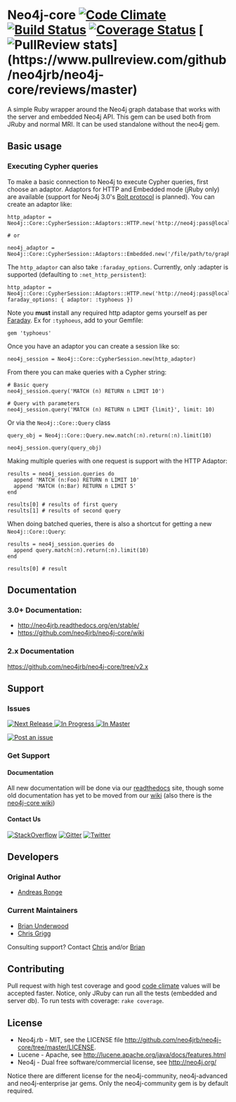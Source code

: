# Neo4j-core [![Code Climate](https://codeclimate.com/github/neo4jrb/neo4j-core.png)](https://codeclimate.com/github/neo4jrb/neo4j-core) [![Build Status](https://travis-ci.org/neo4jrb/neo4j-core.png)](https://travis-ci.org/neo4jrb/neo4j-core) [![Coverage Status](https://coveralls.io/repos/neo4jrb/neo4j-core/badge.png?branch=master)](https://coveralls.io/r/neo4jrb/neo4j-core?branch=master) [![PullReview stats](https://www.pullreview.com/github/neo4jrb/neo4j-core/badges/master.svg?)](https://www.pullreview.com/github/neo4jrb/neo4j-core/reviews/master)

A simple Ruby wrapper around the Neo4j graph database that works with the server and embedded Neo4j API. This gem can be used both from JRuby and normal MRI.
It can be used standalone without the neo4j gem.

## Basic usage

### Executing Cypher queries

To make a basic connection to Neo4j to execute Cypher queries, first choose an adaptor.  Adaptors for HTTP and Embedded mode (jRuby only) are available (support for Neo4j 3.0's [Bolt protocol](http://alpha.neohq.net/docs/server-manual/bolt.html) is planned).  You can create an adaptor like:

    http_adaptor = Neo4j::Core::CypherSession::Adaptors::HTTP.new('http://neo4j:pass@localhost:7474')

    # or

    neo4j_adaptor = Neo4j::Core::CypherSession::Adaptors::Embedded.new('/file/path/to/graph.db')

The `http_adaptor` can also take `:faraday_options`.  Currently, only :adapter is supported (defaulting to `:net_http_persistent`):

    http_adaptor = Neo4j::Core::CypherSession::Adaptors::HTTP.new('http://neo4j:pass@localhost:7474', faraday_options: { adaptor: :typhoeus })

Note you **must** install any required http adaptor gems yourself as per [Faraday](https://github.com/lostisland/faraday).  Ex for `:typhoeus`, add to your Gemfile:

    gem 'typhoeus'

Once you have an adaptor you can create a session like so:

    neo4j_session = Neo4j::Core::CypherSession.new(http_adaptor)

From there you can make queries with a Cypher string:

    # Basic query
    neo4j_session.query('MATCH (n) RETURN n LIMIT 10')

    # Query with parameters
    neo4j_session.query('MATCH (n) RETURN n LIMIT {limit}', limit: 10)

Or via the `Neo4j::Core::Query` class

    query_obj = Neo4j::Core::Query.new.match(:n).return(:n).limit(10)

    neo4j_session.query(query_obj)

Making multiple queries with one request is support with the HTTP Adaptor:

    results = neo4j_session.queries do
      append 'MATCH (n:Foo) RETURN n LIMIT 10'
      append 'MATCH (n:Bar) RETURN n LIMIT 5'
    end

    results[0] # results of first query
    results[1] # results of second query

When doing batched queries, there is also a shortcut for getting a new `Neo4j::Core::Query`:

    results = neo4j_session.queries do
      append query.match(:n).return(:n).limit(10)
    end

    results[0] # result

## Documentation

### 3.0+ Documentation:

 * http://neo4jrb.readthedocs.org/en/stable/
 * https://github.com/neo4jrb/neo4j-core/wiki

### 2.x Documentation

https://github.com/neo4jrb/neo4j-core/tree/v2.x

## Support

### Issues

[![Next Release](https://badge.waffle.io/neo4jrb/neo4j-core.png?label=Next%20Release&title=Next%20Release) ![In Progress](https://badge.waffle.io/neo4jrb/neo4j-core.png?label=In%20Progress&title=In%20Progress) ![In Master](https://badge.waffle.io/neo4jrb/neo4j-core.png?label=In%20Master&title=In%20Master)](https://waffle.io/neo4jrb/neo4j-core)

[![Post an issue](https://img.shields.io/badge/Bug%3F-Post%20an%20issue!-blue.svg)](https://waffle.io/neo4jrb/neo4j-core)


### Get Support

#### Documentation

All new documentation will be done via our [readthedocs](http://neo4jrb.readthedocs.org) site, though some old documentation has yet to be moved from our [wiki](https://github.com/neo4jrb/neo4j/wiki) (also there is the [neo4j-core wiki](https://github.com/neo4jrb/neo4j-core/wiki))

#### Contact Us

[![StackOverflow](https://img.shields.io/badge/StackOverflow-Ask%20a%20question!-blue.svg)](http://stackoverflow.com/questions/ask?tags=neo4j.rb+neo4j+ruby)  [![Gitter](https://img.shields.io/badge/Gitter-Join%20our%20chat!-blue.svg)](https://gitter.im/neo4jrb/neo4j?utm_source=badge&utm_medium=badge&utm_campaign=pr-badge&utm_content=badge)  [![Twitter](https://img.shields.io/badge/Twitter-Tweet%20with%20us!-blue.svg)](https://twitter.com/neo4jrb)


## Developers

### Original Author

* [Andreas Ronge](https://github.com/andreasronge)

### Current Maintainers

* [Brian Underwood](https://github.com/cheerfulstoic)
* [Chris Grigg](https://github.com/subvertallchris)

Consulting support? Contact [Chris](http://subvertallmedia.com/) and/or [Brian](http://www.brian-underwood.codes/)

## Contributing

Pull request with high test coverage and good [code climate](https://codeclimate.com/github/neo4jrb/neo4j-core) values will be accepted faster.
Notice, only JRuby can run all the tests (embedded and server db). To run tests with coverage: `rake coverage`.

## License
* Neo4j.rb - MIT, see the LICENSE file http://github.com/neo4jrb/neo4j-core/tree/master/LICENSE.
* Lucene -  Apache, see http://lucene.apache.org/java/docs/features.html
* Neo4j - Dual free software/commercial license, see http://neo4j.org/

Notice there are different license for the neo4j-community, neo4j-advanced and neo4j-enterprise jar gems.
Only the neo4j-community gem is by default required.
